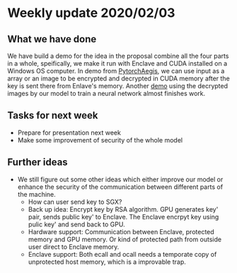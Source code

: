 # Weekly update 2020/02/03

## What we have done

We have build a demo for the idea in the proposal combine all the four parts in a whole, speifically, we make it run with Enclave and CUDA installed on a Windows OS computer. In demo from [PytorchAegis](./PytorchAegis/), we can use input as a array or an image to be encrypted and decrypted in CUDA memory after the key is sent there from Enlave's memory. Another [demo](./demo) using the decrypted images by our model to train a neural network almost finishes work.

## Tasks for next week

- Prepare for presentation next week
- Make some improvement of security of the whole model

## Further ideas

- We still figure out some other ideas which either improve our model or enhance the security of the communication between different parts of the machine.
  - How can user send key to SGX?
  - Back up idea: Encrypt key by RSA algorithm. GPU generates key' pair, sends public key' to Enclave. The Enclave encrpyt key using pulic key' and send back to GPU.
  - Hardware support: Communication between Enclave, protected memory and GPU memory. Or kind of protected path from outside user direct to Enclave memory.
  - Enclave support: Both ecall and ocall needs a temporate copy of unprotected host memory, which is a improvable trap.
